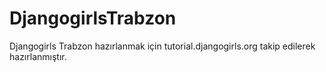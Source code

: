 # DjangogirlsTrabzon
Djangogirls Trabzon hazırlanmak için tutorial.djangogirls.org takip edilerek hazırlanmıştır.
